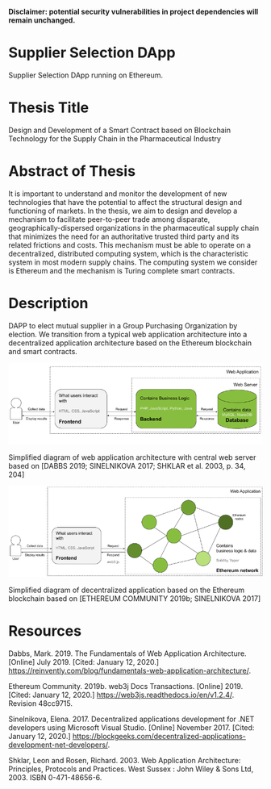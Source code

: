 **Disclaimer: potential security vulnerabilities in project dependencies will remain unchanged.** 

# Supplier Selection DApp
Supplier Selection DApp running on Ethereum. 

# Thesis Title
Design and Development of a Smart Contract 
based on Blockchain Technology for the Supply Chain
in the Pharmaceutical Industry

# Abstract of Thesis
It is important to understand and monitor the development of new technologies that have the potential to affect the structural design and functioning of markets. In the thesis, we aim to design and develop a mechanism to facilitate peer-to-peer trade among disparate, geographically-dispersed organizations in the pharmaceutical supply chain that minimizes the need for an authoritative trusted third party and its related frictions and costs. This mechanism must be able to operate on a decentralized, distributed computing system, which is the characteristic system in most modern supply chains. The computing system we consider is Ethereum and the mechanism is Turing complete smart contracts. 

# Description
DAPP to elect mutual supplier in a Group Purchasing Organization by election. We transition from a typical web application architecture into a decentralized application architecture based on the Ethereum blockchain and smart contracts. 

<img src="figures/figure1.png" width="800" alt="Simplified diagram of web application architecture with central web server" class="center">

Simplified diagram of web application architecture with central web server based on \[DABBS 2019; SINELNIKOVA 2017; SHKLAR et al. 2003, p. 34, 204\]

<img src="figures/figure2.png" width="800" alt="Simplified diagram of decentralized application based on the Ethereum blockchain" class="center">

Simplified diagram of decentralized application based on the Ethereum blockchain based on \[ETHEREUM COMMUNITY 2019b; SINELNIKOVA 2017\]

# Resources
Dabbs, Mark. 2019. The Fundamentals of Web Application Architecture. \[Online\] July 2019. \[Cited: January 12, 2020.\] https://reinvently.com/blog/fundamentals-web-application-architecture/.

Ethereum Community. 2019b. web3j Docs Transactions. \[Online\] 2019. \[Cited: January 12, 2020.\] https://web3js.readthedocs.io/en/v1.2.4/. Revision 48cc9715.

Sinelnikova, Elena. 2017. Decentralized applications development for .NET developers using Microsoft Visual Studio. \[Online\] November 2017. \[Cited: January 12, 2020.\] https://blockgeeks.com/decentralized-applications-development-net-developers/.

Shklar, Leon and Rosen, Richard. 2003. Web Application Architecture: Principles, Protocols and Practices. West Sussex : John Wiley & Sons Ltd, 2003. ISBN 0-471-48656-6.

<!---
alternative way to display an image:
![web application architecture with central web server](figures/figure1.png)
-->
